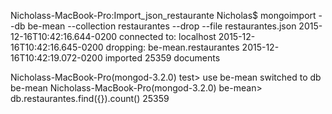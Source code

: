 Nicholass-MacBook-Pro:Import_json_restaurante Nicholas$ mongoimport --db be-mean --collection restaurantes --drop --file restaurantes.json
2015-12-16T10:42:16.644-0200	connected to: localhost
2015-12-16T10:42:16.645-0200	dropping: be-mean.restaurantes
2015-12-16T10:42:19.072-0200	imported 25359 documents


Nicholass-MacBook-Pro(mongod-3.2.0) test> use be-mean
switched to db be-mean
Nicholass-MacBook-Pro(mongod-3.2.0) be-mean> db.restaurantes.find({}).count()
25359
